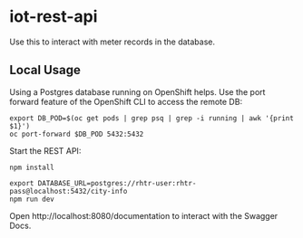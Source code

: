 # iot-rest-api

Use this to interact with meter records in the database.

## Local Usage

Using a Postgres database running on OpenShift helps. Use the port forward
feature of the OpenShift CLI to access the remote DB:

```
export DB_POD=$(oc get pods | grep psq | grep -i running | awk '{print $1}')
oc port-forward $DB_POD 5432:5432
```

Start the REST API:

```
npm install

export DATABASE_URL=postgres://rhtr-user:rhtr-pass@localhost:5432/city-info
npm run dev
```

Open http://localhost:8080/documentation to interact with the Swagger Docs.
